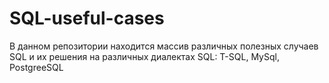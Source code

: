 # SQL-useful-cases
В данном репозитории находится массив различных полезных случаев SQL и их решения на различных диалектах SQL: T-SQL, MySql, PostgreeSQL
